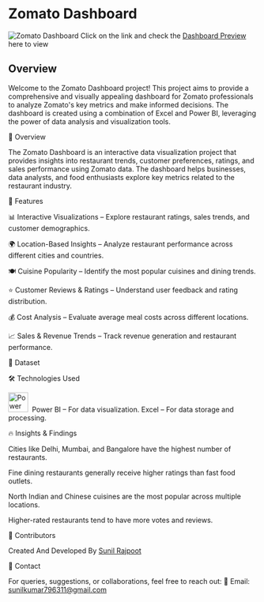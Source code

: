# Zomato Dashboard
![Zomato Dashboard](https://github.com/user-attachments/assets/b614379c-adce-4293-aa16-6ec7d6a63fd8)
Click on the link and check the <a href="https://app.powerbi.com/view?r=eyJrIjoiMzcwNzdjZDUtZmMwZC00MzUwLWFhOTgtNmVjM2MwODhmZGM0IiwidCI6ImRmODY3OWNkLWE4MGUtNDVkOC05OWFjLWM4M2VkN2ZmOTVhMCJ9">Dashboard Preview</a> here to view


## Overview

Welcome to the Zomato Dashboard project! This project aims to provide a comprehensive and visually appealing dashboard for Zomato professionals to analyze Zomato's key metrics and make informed decisions. The dashboard is created using a combination of Excel and Power BI, leveraging the power of data analysis and visualization tools.


📌 Overview

The Zomato Dashboard is an interactive data visualization project that provides insights into restaurant trends, customer preferences, ratings, and sales performance using Zomato data. The dashboard helps businesses, data analysts, and food enthusiasts explore key metrics related to the restaurant industry.

🚀 Features

📊 Interactive Visualizations – Explore restaurant ratings, sales trends, and customer demographics.

🌍 Location-Based Insights – Analyze restaurant performance across different cities and countries.

🍽 Cuisine Popularity – Identify the most popular cuisines and dining trends.

⭐ Customer Reviews & Ratings – Understand user feedback and rating distribution.

💰 Cost Analysis – Evaluate average meal costs across different locations.

📈 Sales & Revenue Trends – Track revenue generation and restaurant performance.

📂 Dataset



🛠️ Technologies Used

<p align="left">
<a href="https://www.microsoft.com/en-us/power-platform/products/power-bi" target="_blank" rel="noreferrer"> <img src="https://github.com/user-attachments/assets/e1f0b0f0-0e72-4514-b6ad-362043aabd83" alt="Power BI" width="40" height="40"/></a>&nbsp;&nbsp;Power BI – For data visualization.
Excel – For data storage and processing.
</p>

🔥 Insights & Findings

Cities like Delhi, Mumbai, and Bangalore have the highest number of restaurants.

Fine dining restaurants generally receive higher ratings than fast food outlets.

North Indian and Chinese cuisines are the most popular across multiple locations.

Higher-rated restaurants tend to have more votes and reviews.

👥 Contributors

Created And Developed By <a href="https://www.linkedin.com/in/sunilmbaedu/">Sunil Rajpoot</a>

📩 Contact

For queries, suggestions, or collaborations, feel free to reach out:
📧 Email: sunilkumar796311@gmail.com
